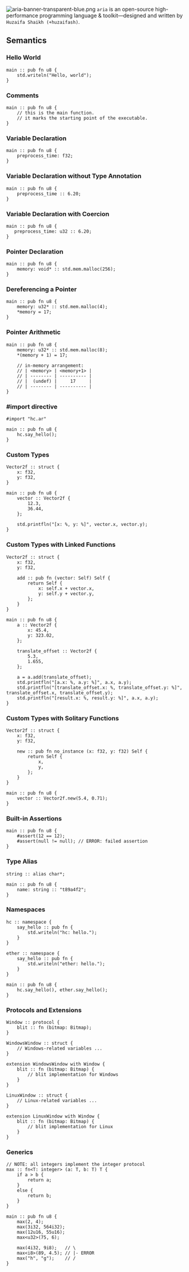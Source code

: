 ![aria-banner-transparent-blue.png](../assets/aria-banner-transparent-blue.png?raw=true)
`aria` is an open-source high-performance programming language & toolkit—designed and written by `Huzaifa Shaikh (+huzaifash)`.

## Semantics

### Hello World

```aria
main :: pub fn u8 {
	std.writeln("Hello, world");
}
```

### Comments

```aria
main :: pub fn u8 {
	// this is the main function.
	// it marks the starting point of the executable.
}
```

### Variable Declaration

```aria
main :: pub fn u8 {
	preprocess_time: f32;
}
```

### Variable Declaration without Type Annotation

```aria
main :: pub fn u8 {
	preprocess_time :: 6.20;
}
```

### Variable Declaration with Coercion

 ```aria
main :: pub fn u8 {
	preprocess_time: u32 :: 6.20;
}
 ```

### Pointer Declaration

```aria
main :: pub fn u8 {
	memory: void* :: std.mem.malloc(256);
}
```

### Dereferencing a Pointer

```aria
main :: pub fn u8 {
	memory: u32* :: std.mem.malloc(4);
	*memory = 17;
}
```

### Pointer Arithmetic

```aria
main :: pub fn u8 {
	memory: u32* :: std.mem.malloc(8);
	*(memory + 1) = 17;

	// in-memory arrangement:
	// | <memory> | <memory+1> |
	// | -------- | ---------- |
	// |  (undef) |     17     |
	// | -------- | ---------- |
}
```

### #import directive

```aria
#import "hc.ar"

main :: pub fn u8 {
	hc.say_hello();
}
```

### Custom Types

```aria
Vector2f :: struct {
	x: f32,
	y: f32,
}

main :: pub fn u8 {
	vector :: Vector2f {
		12.3,
		36.44,
	};

	std.printfln("[x: %, y: %]", vector.x, vector.y);
}
```

### Custom Types with Linked Functions

```aria
Vector2f :: struct {
	x: f32,
	y: f32,

	add :: pub fn (vector: Self) Self {
		return Self {
			x: self.x + vector.x,
			y: self.y + vector.y,
		};
	}
}

main :: pub fn u8 {
	a :: Vector2f {
		x: 45.4,
		y: 323.02,
	};

	translate_offset :: Vector2f {
		5.3,
		1.655,
	};

	a = a.add(translate_offset);
	std.printfln("[a.x: %, a.y: %]", a.x, a.y);
	std.printfln("[translate_offset.x: %, translate_offset.y: %]", translate_offset.x, translate_offset.y);
	std.printfln("[result.x: %, result.y: %]", a.x, a.y);
}
```

### Custom Types with Solitary Functions

```aria
Vector2f :: struct {
	x: f32,
	y: f32,

	new :: pub fn no_instance (x: f32, y: f32) Self {
		return Self {
			x,
			y,
		};
	}
}

main :: pub fn u8 {
	vector :: Vector2f.new(5.4, 0.71);
}
```

### Built-in Assertions

```aria
main :: pub fn u8 {
	#assert(12 == 12);
	#assert(null != null); // ERROR: failed assertion
}
```

### Type Alias

```aria
string :: alias char*;

main :: pub fn u8 {
	name: string :: "t89a4f2";
}
```

### Namespaces

```aria
hc :: namespace {
	say_hello :: pub fn {
		std.writeln("hc: hello.");
	}
}

ether :: namespace {
	say_hello :: pub fn {
		std.writeln("ether: hello.");
	}
}

main :: pub fn u8 {
	hc.say_hello(), ether.say_hello();
}
```

### Protocols and Extensions

```aria
Window :: protocol {
	blit :: fn (bitmap: Bitmap);
}

WindowsWindow :: struct {
	// Windows-related variables ...
}

extension WindowsWindow with Window {
	blit :: fn (bitmap: Bitmap) {
		// blit implementation for Windows
	}
}

LinuxWindow :: struct {
	// Linux-related variables ...
}

extension LinuxWindow with Window {
	blit :: fn (bitmap: Bitmap) {
		// blit implementation for Linux
	}
}
```

### Generics

```aria
// NOTE: all integers implement the integer protocol
max :: fn<T: integer> (a: T, b: T) T {
	if a > b {
		return a;
	}
	else {
		return b;
	}
}

main :: pub fn u8 {
	max(2, 4);
	max(3i32, 564i32);
	max(12u16, 55u16);
	max<u32>(75, 6);

	max(4i32, 9i8);   // \
	max<i8>(89, 4.5); // |- ERROR
	max("h", "g");    // /
}
```
